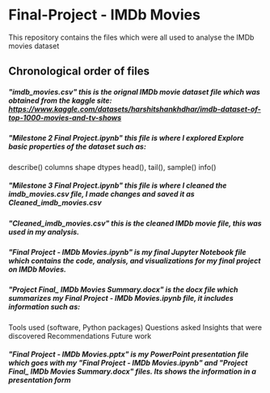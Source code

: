 # Final-Project - IMDb Movies
This repository contains the files which were all used to analyse the IMDb movies dataset

## Chronological order of files
#####  "imdb_movies.csv" this is the orignal IMDb movie dataset file which was obtained from the kaggle site: https://www.kaggle.com/datasets/harshitshankhdhar/imdb-dataset-of-top-1000-movies-and-tv-shows 

#####  "Milestone 2 Final Project.ipynb" this file is where I explored Explore basic properties of the dataset such as:
describe()
columns
shape
dtypes
head(), tail(), sample()
info()

##### "Milestone 3 Final Project.ipynb" this file is where I cleaned the imdb_movies.csv file, I made changes and saved it as Cleaned_imdb_movies.csv

##### "Cleaned_imdb_movies.csv" this is the cleaned IMDb movie file, this was used in my analysis.

##### "Final Project - IMDb Movies.ipynb" is my final Jupyter Notebook file which contains the code, analysis, and visualizations for my final project on IMDb Movies.

##### "Project Final_ IMDb Movies Summary.docx" is the docx file which summarizes my Final Project - IMDb Movies.ipynb file, it includes information such as:
Tools used (software, Python packages)
Questions asked
Insights that were discovered
Recommendations
Future work

##### "Final Project - IMDb Movies.pptx" is my PowerPoint presentation file which goes with my "Final Project - IMDb Movies.ipynb" and "Project Final_ IMDb Movies Summary.docx" files. Its shows the information in a presentation form
